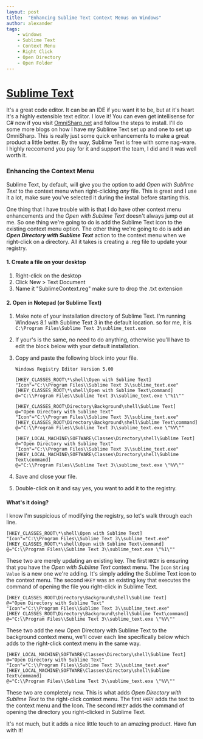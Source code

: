 ```yaml
---
layout: post
title:  "Enhancing Sublime Text Context Menus on Windows"
author: alexander
tags:
    - windows
    - Sublime Text
    - Context Menu
    - Right Click
    - Open Directory
    - Open Folder
---
```


**[Sublime Text](http://http://www.sublimetext.com/)**
=

It's a great code editor. It can be an IDE if you want it to be, but at it's heart it's a highly extensible text editor. I love it! You can even get intellisense for C# now if you visit [OmniSharp.net](http://omnisharp.net) and follow the steps to install. I'll do some more blogs on how I have my Sublime Text set up and one to set up OmniSharp. This is really just some quick enhancements to make a great product a little better. By the way, Sublime Text is free with some nag-ware. I highly reccomend you pay for it and support the team, I did and it was well worth it.

### Enhancing the Context Menu

Sublime Text, by default, will give you the option to add _Open with Sublime Text_ to the context menu when right-clicking _any_ file. This is great and I use it a lot, make sure you've selected it during the install before starting this.

One thing that I have trouble with is that I do have other context menu enhancements and the _Open with Sublime Text_ doesn't always jump out at me. So one thing we're going to do is add the Sublime Text icon to the existing context menu option. The other thing we're going to do is add an **_Open Directory with Sublime Text_** action to the context menu when we right-click on a directory. All it takes is creating a .reg file to update your registry.

#### 1\. Create a file on your desktop

1. Right-click on the desktop
1. Click New > Text Document
1. Name it "SublimeContext.reg" make sure to drop the .txt extension

#### 2\. Open in Notepad (or Sublime Text)

1. Make note of your installation directory of Sublime Text. I'm running Windows 8.1 with Sublime Text 3 in the default location. so for me, it is `C:\Program Files\Sublime Text 3\sublime_text.exe`
1. If your's is the same, no need to do anything, otherwise you'll have to edit the block below with your default installation.
1. Copy and paste the following block into your file.

    ```
    Windows Registry Editor Version 5.00

    [HKEY_CLASSES_ROOT\*\shell\Open with Sublime Text]
    "Icon"="C:\\Program Files\\Sublime Text 3\\sublime_text.exe"
    [HKEY_CLASSES_ROOT\*\shell\Open with Sublime Text\command]
    @="C:\\Program Files\\Sublime Text 3\\sublime_text.exe \"%1\""

    [HKEY_CLASSES_ROOT\Directory\Background\shell\Sublime Text]
    @="Open Directory with Sublime Text"
    "Icon"="C:\\Program Files\\Sublime Text 3\\sublime_text.exe"
    [HKEY_CLASSES_ROOT\Directory\Background\shell\Sublime Text\command]
    @="C:\\Program Files\\Sublime Text 3\\sublime_text.exe \"%V\""

    [HKEY_LOCAL_MACHINE\SOFTWARE\Classes\Directory\shell\Sublime Text]
    @="Open Directory with Sublime Text"
    "Icon"="C:\\Program Files\\Sublime Text 3\\sublime_text.exe"
    [HKEY_LOCAL_MACHINE\SOFTWARE\Classes\Directory\shell\Sublime Text\command]
    @="C:\\Program Files\\Sublime Text 3\\sublime_text.exe \"%V\""
    ```

1. Save and close your file.
1. Double-click on it and say yes, you want to add it to the registry.

#### What's it doing?

I know I'm suspicious of modifying the registry, so let's walk through each line.

```
[HKEY_CLASSES_ROOT\*\shell\Open with Sublime Text]
"Icon"="C:\\Program Files\\Sublime Text 3\\sublime_text.exe"
[HKEY_CLASSES_ROOT\*\shell\Open with Sublime Text\command]
@="C:\\Program Files\\Sublime Text 3\\sublime_text.exe \"%1\""
```

These two are merely updating an existing key. The first `HKEY` is ensuring that you have the _Open with Sublime Text_ context menu. The `Icon` `String Value` is a new one we're adding. It's simply adding the Sublime Text icon to the context menu. The second `HKEY` was an existing key that executes the command of opening the file you right-click in Sublime Text.

```
[HKEY_CLASSES_ROOT\Directory\Background\shell\Sublime Text]
@="Open Directory with Sublime Text"
"Icon"="C:\\Program Files\\Sublime Text 3\\sublime_text.exe"
[HKEY_CLASSES_ROOT\Directory\Background\shell\Sublime Text\command]
@="C:\\Program Files\\Sublime Text 3\\sublime_text.exe \"%V\""
```

These two add the new Open Directory with Sublime Text to the background context menu, we'll cover each line specifically below which adds to the right-click context menu in the same way.

```
[HKEY_LOCAL_MACHINE\SOFTWARE\Classes\Directory\shell\Sublime Text]
@="Open Directory with Sublime Text"
"Icon"="C:\\Program Files\\Sublime Text 3\\sublime_text.exe"
[HKEY_LOCAL_MACHINE\SOFTWARE\Classes\Directory\shell\Sublime Text\command]
@="C:\\Program Files\\Sublime Text 3\\sublime_text.exe \"%V\""
```

These two are completely new. This is what adds _Open Directory with Sublime Text_ to the right-click context menu. The first `HKEY` adds the text to the context menu and the Icon. The second `HKEY` adds the command of opening the directory you right-clicked in Sublime Text.

It's not much, but it adds a nice little touch to an amazing product. Have fun with it!